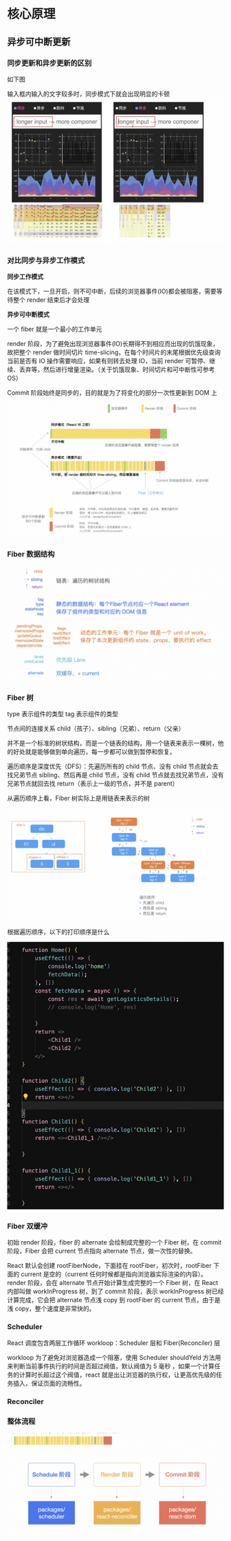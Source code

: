 # 核心原理

## 异步可中断更新

### 同步更新和异步更新的区别

如下图

输入框内输入的文字较多时，同步模式下就会出现明显的卡顿
![alt text](../img/1.png)

### 对比同步与异步工作模式

**同步工作模式**

在该模式下，一旦开启，则不可中断，后续的浏览器事件(IO)都会被阻塞，需要等待整个 render 结束后才会处理

**异步可中断模式**

一个 fiber 就是一个最小的工作单元

render 阶段，为了避免出现浏览器事件(IO)长期得不到相应而出现的饥饿现象，故把整个 render 做时间切片 time-slicing，在每个时间片的末尾根据优先级查询当前是否有 IO 操作需要响应，如果有则转去处理 IO，当前 render 可暂停、继续、丢弃等，然后进行增量渲染。（关于饥饿现象、时间切片和可中断性可参考 OS）

Commit 阶段始终是同步的，目的就是为了将变化的部分一次性更新到 DOM 上

![alt text](../img/2.png)

### Fiber 数据结构

![alt text](../img/3.png)

### Fiber 树

type 表示组件的类型
tag 表示组件的类型

节点间的连接关系 child（孩子）、sibling（兄弟）、return（父亲）

并不是一个标准的树状结构，而是一个链表的结构，用一个链表来表示一棵树，他的好处就是能够做到单向遍历，每一步都可以做到暂停和恢复。

遍历顺序是深度优先（DFS）：先遍历所有的 child 节点、没有 child 节点就会去找兄弟节点 sibling、然后再是 child 节点，没有 child 节点就去找兄弟节点，没有兄弟节点就回去找 return（表示上一级的节点，并不是 parent）

从遍历顺序上看，Fiber 树实际上是用链表来表示的树

![alt text](../img/4.png)

根据遍历顺序，以下的打印顺序是什么

![alt text](../img/5.png)

### Fiber 双缓冲

初始 render 阶段，fiber 的 alternate 会绘制成完整的一个 Fiber 树，在 commit 阶段，Fiber 会把 current 节点指向 alternate 节点，做一次性的替换。

React 默认会创建 rootFiberNode，下面挂在 rootFiber，初次时，rootFiber 下面的 current 是空的（current 任何时候都是指向浏览器实际渲染的内容）。render 阶段，会在 alternate 节点开始计算生成完整的一个 Fiber 树，在 React 内部叫做 workInProgress 树，到了 commit 阶段，表示 workInProgress 树已经计算完成，它会把 alternate 节点浅 copy 到 rootFiber 的 current 节点，由于是浅 copy，整个速度是非常快的。

### Scheduler

React 调度包含两层工作循环 workloop：Scheduler 层和 Fiber(Reconciler) 层

workloop 为了避免对浏览器造成一个阻塞，使用 Scheduler shouldYeld 方法用来判断当前事件执行的时间是否超过阀值，默认阀值为 5 毫秒 ，如果一个计算任务的计算时长超过这个阀值，react 就是出让浏览器的执行权，让更高优先级的任务插入，保证页面的流畅性。

### Reconciler

### 整体流程

![alt text](../img/6.png)
